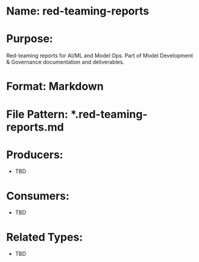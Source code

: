 # Name: red-teaming-reports

# Purpose:
Red-teaming reports for AI/ML and Model Ops. Part of Model Development & Governance documentation and deliverables.

# Format: Markdown

# File Pattern: *.red-teaming-reports.md

# Producers:
- TBD

# Consumers:
- TBD

# Related Types:
- TBD
